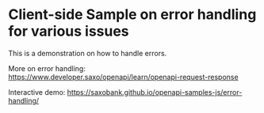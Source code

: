 # Client-side Sample on error handling for various issues

This is a demonstration on how to handle errors.

More on error handling: <https://www.developer.saxo/openapi/learn/openapi-request-response>

Interactive demo: <https://saxobank.github.io/openapi-samples-js/error-handling/>
